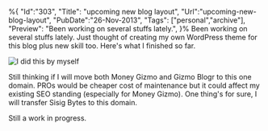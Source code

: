 ﻿%{
    "Id":"303",
    "Title": "upcoming new blog layout",
    "Url":"upcoming-new-blog-layout",
    "PubDate":"26-Nov-2013",
    "Tags": ["personal","archive"],
    "Preview": "Been working on several stuffs lately.",
}%
Been working on several stuffs lately. Just thought of creating my own WordPress theme for this blog plus new skill too. Here's what I finished so far.

![I did this by myself][2]

Still thinking if I will move both Money Gizmo and Gizmo Blogr to this one domain. PROs would be cheaper cost of maintenance but it could affect my existing SEO standing (especially for Money Gizmo). One thing's for sure, I will transfer Sisig Bytes to this domain.

Still a work in progress.


[2]: http://static.kimerran.com/img/blog/new-blog-layout.png